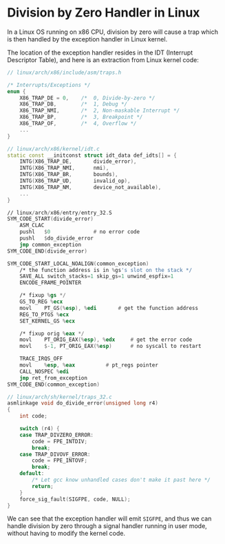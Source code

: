 # Division by Zero Handler in Linux

In a Linux OS running on x86 CPU, division by zero will cause a trap which is then handled by the exception handler in Linux kernel.

The location of the exception handler resides in the IDT (Interrupt Descriptor Table), and here is an extraction from Linux kernel code:
```C++
// linux/arch/x86/include/asm/traps.h

/* Interrupts/Exceptions */
enum {
	X86_TRAP_DE = 0,	/*  0, Divide-by-zero */
	X86_TRAP_DB,		/*  1, Debug */
	X86_TRAP_NMI,		/*  2, Non-maskable Interrupt */
	X86_TRAP_BP,		/*  3, Breakpoint */
	X86_TRAP_OF,		/*  4, Overflow */
    ...
}

// linux/arch/x86/kernel/idt.c
static const __initconst struct idt_data def_idts[] = {
	INTG(X86_TRAP_DE,		divide_error),
	INTG(X86_TRAP_NMI,		nmi),
	INTG(X86_TRAP_BR,		bounds),
	INTG(X86_TRAP_UD,		invalid_op),
	INTG(X86_TRAP_NM,		device_not_available),
    ...
}
```

```asm
// linux/arch/x86/entry/entry_32.S
SYM_CODE_START(divide_error)
	ASM_CLAC
	pushl	$0				# no error code
	pushl	$do_divide_error
	jmp	common_exception
SYM_CODE_END(divide_error)

SYM_CODE_START_LOCAL_NOALIGN(common_exception)
	/* the function address is in %gs's slot on the stack */
	SAVE_ALL switch_stacks=1 skip_gs=1 unwind_espfix=1
	ENCODE_FRAME_POINTER

	/* fixup %gs */
	GS_TO_REG %ecx
	movl	PT_GS(%esp), %edi		# get the function address
	REG_TO_PTGS %ecx
	SET_KERNEL_GS %ecx

	/* fixup orig %eax */
	movl	PT_ORIG_EAX(%esp), %edx		# get the error code
	movl	$-1, PT_ORIG_EAX(%esp)		# no syscall to restart

	TRACE_IRQS_OFF
	movl	%esp, %eax			# pt_regs pointer
	CALL_NOSPEC %edi
	jmp	ret_from_exception
SYM_CODE_END(common_exception)
```

```C++
// linux/arch/sh/kernel/traps_32.c
asmlinkage void do_divide_error(unsigned long r4)
{
	int code;

	switch (r4) {
	case TRAP_DIVZERO_ERROR:
		code = FPE_INTDIV;
		break;
	case TRAP_DIVOVF_ERROR:
		code = FPE_INTOVF;
		break;
	default:
		/* Let gcc know unhandled cases don't make it past here */
		return;
	}
	force_sig_fault(SIGFPE, code, NULL);
}
```

We can see that the exception handler will emit `SIGFPE`, and thus we can handle division by zero through a signal handler running in user mode, without having to modify the kernel code.
